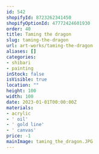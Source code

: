 ```yaml
---
id: 542
shopifyId: 8723262341450
shopifyOptionId: 47772424601930
order: 40
title: Taming the dragon
slug: taming-the-dragon
url: art-works/taming-the-dragon
aliases: []
categories:
- shibari
- painting
inStock: false
isVisible: true
location: ""
height: 100
width: 100
date: 2023-01-01T00:00:00Z
materials:
- acrylic
- ' oil'
- ' gold line'
- ' canvas'
price: -1
mainImage: taming_the_dragon.JPG
---
```

